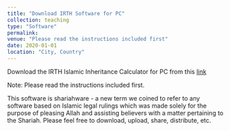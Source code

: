 ```yaml
---
title: "Download IRTH Software for PC"
collection: teaching
type: "Software"
permalink: 
venue: "Please read the instructions included first"
date: 2020-01-01
location: "City, Country"
---
```


Download the IRTH Islamic Inheritance Calculator for PC from this [link](https://jaffer.ir/?smd_process_download=1&download_id=267)

Note: Please read the instructions included first.

This software is shariahware - a new term we coined to refer to any software based on Islamic legal rulings which was made solely for the purpose of pleasing Allah and assisting believers with a matter pertaining to the Shariah. Please feel free to download, upload, share, distribute, etc.